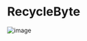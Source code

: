 # RecycleByte


![image](https://github.com/user-attachments/assets/e173d980-e575-46b5-b2b3-051f6ff6264f)
